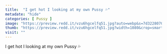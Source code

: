 ```yaml
---
title:  "I get hot I looking at my own Pussy 💦"
metadate: "hide"
categories: [ Pussy ]
image: "https://preview.redd.it/vzu6hgcelfq51.jpg?auto=webp&s=7d32280700d26202439f1372e0cde2aded71b3ad"
thumb: "https://preview.redd.it/vzu6hgcelfq51.jpg?width=1080&crop=smart&auto=webp&s=a3410b57aa1d7d4144ee74ee34118f3509f0e669"
visit: ""
---
```

I get hot I looking at my own Pussy 💦
